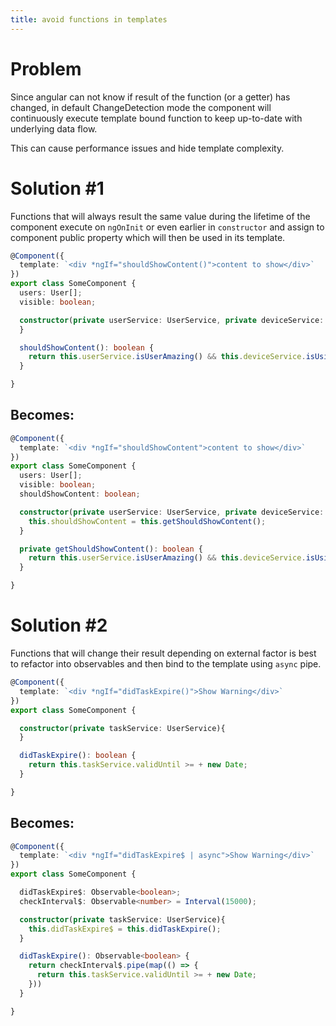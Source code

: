 ```yaml
---
title: avoid functions in templates
---
```


# Problem

Since angular can not know if result of the function (or a getter) has changed, in default ChangeDetection mode the component will continuously execute template bound function to keep up-to-date with underlying data flow. 

This can cause performance issues and hide template complexity.

# Solution #1

Functions that will always result the same value during the lifetime of the component execute on `ngOnInit` or even earlier in `constructor` and assign to component public property which will then be used in its template.


```ts
@Component({
  template: `<div *ngIf="shouldShowContent()">content to show</div>`
})
export class SomeComponent {
  users: User[];
  visible: boolean;

  constructor(private userService: UserService, private deviceService: DeviceService){
  }

  shouldShowContent(): boolean {
    return this.userService.isUserAmazing() && this.deviceService.isUsingModernBrowser()
  }

}
```

## Becomes: 

```ts
@Component({
  template: `<div *ngIf="shouldShowContent">content to show</div>`
})
export class SomeComponent {
  users: User[];
  visible: boolean;
  shouldShowContent: boolean;

  constructor(private userService: UserService, private deviceService: DeviceService){
    this.shouldShowContent = this.getShouldShowContent();
  }

  private getShouldShowContent(): boolean {
    return this.userService.isUserAmazing() && this.deviceService.isUsingModernBrowser();
  }

}
```


# Solution #2

Functions that will change their result depending on external factor is best to refactor into observables and then bind to the template using `async` pipe.


```ts
@Component({
  template: `<div *ngIf="didTaskExpire()">Show Warning</div>`
})
export class SomeComponent {

  constructor(private taskService: UserService){
  }

  didTaskExpire(): boolean {
    return this.taskService.validUntil >= + new Date;
  }

}
```

## Becomes: 

```ts
@Component({
  template: `<div *ngIf="didTaskExpire$ | async">Show Warning</div>`
})
export class SomeComponent {

  didTaskExpire$: Observable<boolean>;
  checkInterval$: Observable<number> = Interval(15000);

  constructor(private taskService: UserService){
    this.didTaskExpire$ = this.didTaskExpire();
  }

  didTaskExpire(): Observable<boolean> {
    return checkInterval$.pipe(map(() => {
      return this.taskService.validUntil >= + new Date;
    })) 
  }

}
```

